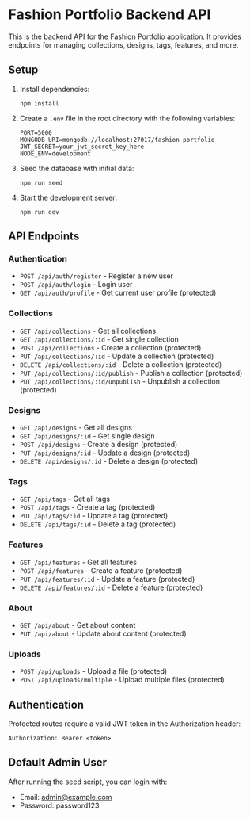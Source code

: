 # Fashion Portfolio Backend API

This is the backend API for the Fashion Portfolio application. It provides endpoints for managing collections, designs, tags, features, and more.

## Setup

1. Install dependencies:
   ```
   npm install
   ```

2. Create a `.env` file in the root directory with the following variables:
   ```
   PORT=5000
   MONGODB_URI=mongodb://localhost:27017/fashion_portfolio
   JWT_SECRET=your_jwt_secret_key_here
   NODE_ENV=development
   ```

3. Seed the database with initial data:
   ```
   npm run seed
   ```

4. Start the development server:
   ```
   npm run dev
   ```

## API Endpoints

### Authentication
- `POST /api/auth/register` - Register a new user
- `POST /api/auth/login` - Login user
- `GET /api/auth/profile` - Get current user profile (protected)

### Collections
- `GET /api/collections` - Get all collections
- `GET /api/collections/:id` - Get single collection
- `POST /api/collections` - Create a collection (protected)
- `PUT /api/collections/:id` - Update a collection (protected)
- `DELETE /api/collections/:id` - Delete a collection (protected)
- `PUT /api/collections/:id/publish` - Publish a collection (protected)
- `PUT /api/collections/:id/unpublish` - Unpublish a collection (protected)

### Designs
- `GET /api/designs` - Get all designs
- `GET /api/designs/:id` - Get single design
- `POST /api/designs` - Create a design (protected)
- `PUT /api/designs/:id` - Update a design (protected)
- `DELETE /api/designs/:id` - Delete a design (protected)

### Tags
- `GET /api/tags` - Get all tags
- `POST /api/tags` - Create a tag (protected)
- `PUT /api/tags/:id` - Update a tag (protected)
- `DELETE /api/tags/:id` - Delete a tag (protected)

### Features
- `GET /api/features` - Get all features
- `POST /api/features` - Create a feature (protected)
- `PUT /api/features/:id` - Update a feature (protected)
- `DELETE /api/features/:id` - Delete a feature (protected)

### About
- `GET /api/about` - Get about content
- `PUT /api/about` - Update about content (protected)

### Uploads
- `POST /api/uploads` - Upload a file (protected)
- `POST /api/uploads/multiple` - Upload multiple files (protected)

## Authentication

Protected routes require a valid JWT token in the Authorization header:
```
Authorization: Bearer <token>
```

## Default Admin User

After running the seed script, you can login with:
- Email: admin@example.com
- Password: password123